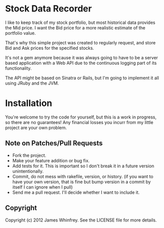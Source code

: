 # Stock Data Recorder #

I like to keep track of my stock portfolio, but most historical data provides the Mid price. I want the Bid price for a more realistic estimate of the portfolio value.

That's why this simple project was created to regularly request, and store Bid and Ask prices for the specified stocks.

It's not a gem anymore because it was always going to have to be a server based application with a Web API due to the continuous logging part of its functionality. 

The API might be based on Sinatra or Rails, but I'm going to implement it all using JRuby and the JVM.

# Installation #

You're welcome to try the code for yourself, but this is a work in progress, so there are no guarantees! Any financial losses you incurr from my little project are your own problem.                               

## Note on Patches/Pull Requests
 
* Fork the project.
* Make your feature addition or bug fix.
* Add tests for it. This is important so I don't break it in a
  future version unintentionally.
* Commit, do not mess with rakefile, version, or history.
  (if you want to have your own version, that is fine but bump version in a commit by itself I can ignore when I pull)
* Send me a pull request. I'll decide whether I want to include it.

## Copyright

Copyright (c) 2012 James Whinfrey. See the LICENSE file for more details.